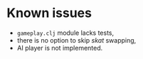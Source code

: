 Known issues
===

 * `gameplay.clj` module lacks tests,
 * there is no option to skip *skat* swapping,
 * AI player is not implemented.
